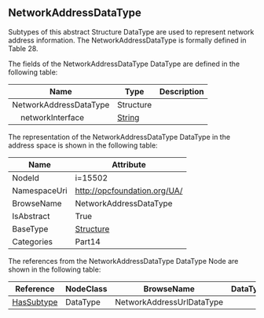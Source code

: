 <!-- datatype -->
## NetworkAddressDataType
Subtypes of this abstract Structure DataType are used to represent network address information. The NetworkAddressDataType is formally defined in Table 28.  
<!-- end of description -->
The fields of the NetworkAddressDataType DataType are defined in the following table:  

|Name|Type|Description|
|---|---|---|
|NetworkAddressDataType|Structure||
|&nbsp;&nbsp;&nbsp;&nbsp;networkInterface|[String](../../../Part3/DataTypes/String/readme.md)||

The representation of the NetworkAddressDataType DataType in the address space is shown in the following table:  

|Name|Attribute|
|---|---|
|NodeId|i=15502|
|NamespaceUri|http://opcfoundation.org/UA/|
|BrowseName|NetworkAddressDataType|
|IsAbstract|True|
|BaseType|[Structure](../../../Part3/DataTypes/Structure/readme.md)|
|Categories|Part14|

The references from the NetworkAddressDataType DataType Node are shown in the following table:  

|Reference|NodeClass|BrowseName|DataType|TypeDefinition|ModellingRule|
|---|---|---|---|---|---|
|[HasSubtype](../../../Part3/ReferenceTypes/HasSubtype/readme.md)|DataType|NetworkAddressUrlDataType||||


